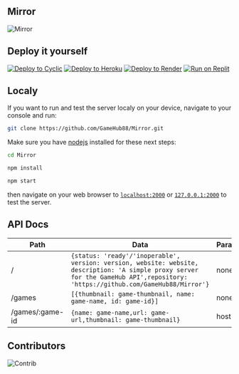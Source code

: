 ## Mirror

![Mirror](https://socialify.git.ci/GameHub88/Mirror/image?description=1&descriptionEditable=A%20simple%20proxy%20server%20for%20the%20GameHub%20API&font=Inter&forks=1&issues=1&logo=https%3A%2F%2Fraw.githubusercontent.com%2FGameHub88%2FGameHub%2Fmain%2Fassets%2Fimg%2Flogo.png&name=1&owner=1&pattern=Floating%20Cogs&pulls=1&stargazers=1&theme=Dark)

## Deploy it yourself

[![Deploy to Cyclic](https://binbashbanana.github.io/deploy-buttons/buttons/remade/cyclic.svg)](https://app.cyclic.sh/api/app/deploy/GameHub88/Mirror)
[![Deploy to Heroku](https://binbashbanana.github.io/deploy-buttons/buttons/remade/heroku.svg)](https://heroku.com/deploy/?template=https://github.com/GameHub88/Mirror)
[![Deploy to Render](https://binbashbanana.github.io/deploy-buttons/buttons/remade/render.svg)](https://render.com/deploy?repo=https://github.com/GameHub88/Mirror)
[![Run on Replit](https://binbashbanana.github.io/deploy-buttons/buttons/remade/replit.svg)](https://replit.com/github/GameHub88/Mirror)

## Localy
If you want to run and test the server localy on your device, navigate to your console and run:

```bash
git clone https://github.com/GameHub88/Mirror.git
```
Make sure you have [nodejs](https://nodejs.org) installed for these next steps:
```bash
cd Mirror
```
```bash
npm install
```
```bash
npm start
```
then navigate on your web browser to [`localhost:2000`](http://localhost:2000) or [`127.0.0.1:2000`](http://127.0.0.1:2000) to test the server.

## API Docs

| Path | Data | Parameters | Method |
|------|------|------------|--------|
| / |`{status: 'ready'/'inoperable', version: version, website: website, description: 'A simple proxy server for the GameHub API',repository: 'https://github.com/GameHub88/Mirror'}` | none | GET |
| /games | `[{thumbnail: game-thumbnail, name: game-name, id: game-id}]`| none | GET |
| /games/:game-id | `{name: game-name,url: game-url,thumbnail: game-thumbnail}` | hostname | GET |

## Contributors

![Contrib](https://contrib.rocks/image?repo=GameHub88/Mirror)
